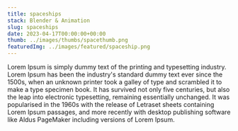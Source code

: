 ```yaml
---
title: spaceships
stack: Blender & Animation
slug: spaceships
date: 2023-04-17T00:00:00+00:00
thumb: ../images/thumbs/spacethumb.png
featuredImg: ../images/featured/spaceship.png
---
```


Lorem Ipsum is simply dummy text of the printing and typesetting industry. Lorem Ipsum has been the industry's standard dummy text ever since the 1500s, when an unknown printer took a galley of type and scrambled it to make a type specimen book. It has survived not only five centuries, but also the leap into electronic typesetting, remaining essentially unchanged. It was popularised in the 1960s with the release of Letraset sheets containing Lorem Ipsum passages, and more recently with desktop publishing software like Aldus PageMaker including versions of Lorem Ipsum.